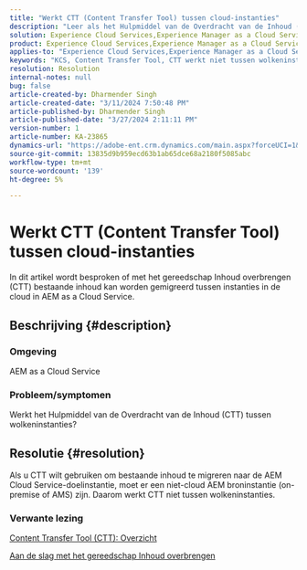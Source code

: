```yaml
---
title: "Werkt CTT (Content Transfer Tool) tussen cloud-instanties"
description: "Leer als het Hulpmiddel van de Overdracht van de Inhoud (CTT) tussen wolkeninstanties in AEM as a Cloud Service werkt."
solution: Experience Cloud Services,Experience Manager as a Cloud Service
product: Experience Cloud Services,Experience Manager as a Cloud Service
applies-to: "Experience Cloud Services,Experience Manager as a Cloud Service"
keywords: "KCS, Content Transfer Tool, CTT werkt niet tussen wolkeninstanties, AEM as a Cloud Service"
resolution: Resolution
internal-notes: null
bug: false
article-created-by: Dharmender Singh
article-created-date: "3/11/2024 7:50:48 PM"
article-published-by: Dharmender Singh
article-published-date: "3/27/2024 2:11:11 PM"
version-number: 1
article-number: KA-23865
dynamics-url: "https://adobe-ent.crm.dynamics.com/main.aspx?forceUCI=1&pagetype=entityrecord&etn=knowledgearticle&id=f8280fa6-e0df-ee11-904c-6045bd05e816"
source-git-commit: 13835d9b959ecd63b1ab65dce68a2180f5085abc
workflow-type: tm+mt
source-wordcount: '139'
ht-degree: 5%

---
```


# Werkt CTT (Content Transfer Tool) tussen cloud-instanties


In dit artikel wordt besproken of met het gereedschap Inhoud overbrengen (CTT) bestaande inhoud kan worden gemigreerd tussen instanties in de cloud in AEM as a Cloud Service.

## Beschrijving {#description}


### Omgeving

AEM as a Cloud Service

### Probleem/symptomen

Werkt het Hulpmiddel van de Overdracht van de Inhoud (CTT) tussen wolkeninstanties?


## Resolutie {#resolution}


Als u CTT wilt gebruiken om bestaande inhoud te migreren naar de AEM Cloud Service-doelinstantie, moet er een niet-cloud AEM broninstantie (on-premise of AMS) zijn. Daarom werkt CTT niet tussen wolkeninstanties.

### Verwante lezing

[Content Transfer Tool (CTT): Overzicht](https://experienceleague.adobe.com/en/docs/experience-manager-cloud-service/content/migration-journey/cloud-migration/content-transfer-tool/overview-content-transfer-tool)

[Aan de slag met het gereedschap Inhoud overbrengen](https://experienceleague.adobe.com/docs/experience-manager-cloud-service/content/migration-journey/cloud-migration/content-transfer-tool/getting-started-content-transfer-tool.html?lang=en)
